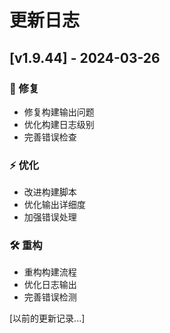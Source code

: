 # 更新日志

## [v1.9.44] - 2024-03-26

### 🔧 修复
- 修复构建输出问题
- 优化构建日志级别
- 完善错误检查

### ⚡️ 优化
- 改进构建脚本
- 优化输出详细度
- 加强错误处理

### 🛠️ 重构
- 重构构建流程
- 优化日志输出
- 完善错误检测

[以前的更新记录...]
  